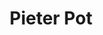 ---
title: Pieter Pot
url: 'https://www.pieter-pot.nl/'
categories:
  - 1e06ea25-373d-440c-9abd-408710b475d0
  - a1a4ac88-627d-4bc7-a5b5-d3dcdc10cc43
countries:
  - nl
tags:
  - 'zero-waste, subscription, delivery'
description: >-
  Your groceries, delivered without packaging. Pieter Pot delivers your
  groceries with a cargo bike in beautiful glass jars in The Netherlands. Empty
  pot? Then we fill it again. This is how we make it fun and easy to do shopping
  without all those unnecessary (plastic) packaging. That's nice, right?
image: null
blueprint: action

---